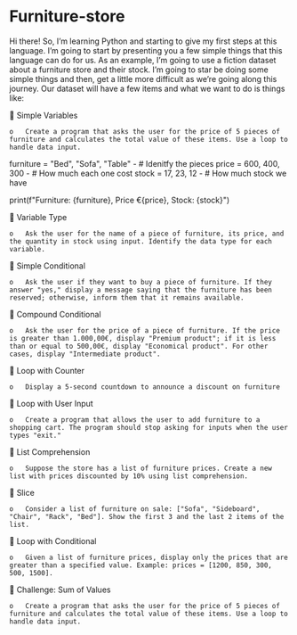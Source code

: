 # Furniture-store
Hi there! 
So, I’m learning Python and starting to give my first steps at this language. 
I’m going to start by presenting you a few simple things that this language can do for us.
As an example, I’m going to use a fiction dataset about a furniture store and their stock.
I’m going to star be doing some simple things and then, get a little more difficult as we’re going along this journey. 
Our dataset will have a few items and what we want to do is things like:

	Simple Variables
  
    o	Create a program that asks the user for the price of 5 pieces of furniture and calculates the total value of these items. Use a loop to handle data input. 

furniture = "Bed", "Sofa", "Table" - # Idenitfy the pieces 
price = 600, 400, 300 - # How much each one cost
stock = 17, 23, 12 - # How much stock we have
	
print(f"Furniture: {furniture}, Price €{price}, Stock: {stock}")

	Variable Type
  
    o	Ask the user for the name of a piece of furniture, its price, and the quantity in stock using input. Identify the data type for each variable.

	Simple Conditional
  
    o	Ask the user if they want to buy a piece of furniture. If they answer "yes," display a message saying that the furniture has been reserved; otherwise, inform them that it remains available.

	Compound Conditional
  
    o	Ask the user for the price of a piece of furniture. If the price is greater than 1.000,00€, display "Premium product"; if it is less than or equal to 500,00€, display "Economical product". For other cases, display "Intermediate product".

	Loop with Counter
  
    o	Display a 5-second countdown to announce a discount on furniture

	Loop with User Input
    
    o	Create a program that allows the user to add furniture to a shopping cart. The program should stop asking for inputs when the user types "exit."

	List Comprehension
    
    o	Suppose the store has a list of furniture prices. Create a new list with prices discounted by 10% using list comprehension.

	Slice
    
    o	Consider a list of furniture on sale: ["Sofa", "Sideboard", "Chair", "Rack", "Bed"]. Show the first 3 and the last 2 items of the list.

	Loop with Conditional
    
    o	Given a list of furniture prices, display only the prices that are greater than a specified value. Example: prices = [1200, 850, 300, 500, 1500].

	Challenge: Sum of Values
    
    o	Create a program that asks the user for the price of 5 pieces of furniture and calculates the total value of these items. Use a loop to handle data input.

